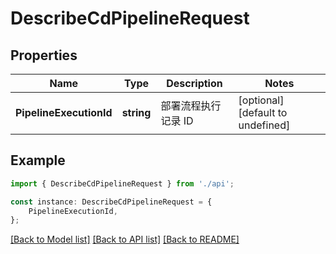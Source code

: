 # DescribeCdPipelineRequest


## Properties

Name | Type | Description | Notes
------------ | ------------- | ------------- | -------------
**PipelineExecutionId** | **string** | 部署流程执行记录 ID | [optional] [default to undefined]

## Example

```typescript
import { DescribeCdPipelineRequest } from './api';

const instance: DescribeCdPipelineRequest = {
    PipelineExecutionId,
};
```

[[Back to Model list]](../README.md#documentation-for-models) [[Back to API list]](../README.md#documentation-for-api-endpoints) [[Back to README]](../README.md)

